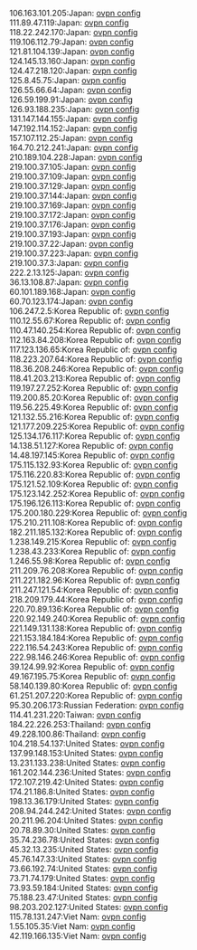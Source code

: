 106.163.101.205:Japan: [ovpn config](vpn/106_163_101_205.ovpn)  
111.89.47.119:Japan: [ovpn config](vpn/111_89_47_119.ovpn)  
118.22.242.170:Japan: [ovpn config](vpn/118_22_242_170.ovpn)  
119.106.112.79:Japan: [ovpn config](vpn/119_106_112_79.ovpn)  
121.81.104.139:Japan: [ovpn config](vpn/121_81_104_139.ovpn)  
124.145.13.160:Japan: [ovpn config](vpn/124_145_13_160.ovpn)  
124.47.218.120:Japan: [ovpn config](vpn/124_47_218_120.ovpn)  
125.8.45.75:Japan: [ovpn config](vpn/125_8_45_75.ovpn)  
126.55.66.64:Japan: [ovpn config](vpn/126_55_66_64.ovpn)  
126.59.199.91:Japan: [ovpn config](vpn/126_59_199_91.ovpn)  
126.93.188.235:Japan: [ovpn config](vpn/126_93_188_235.ovpn)  
131.147.144.155:Japan: [ovpn config](vpn/131_147_144_155.ovpn)  
147.192.114.152:Japan: [ovpn config](vpn/147_192_114_152.ovpn)  
157.107.112.25:Japan: [ovpn config](vpn/157_107_112_25.ovpn)  
164.70.212.241:Japan: [ovpn config](vpn/164_70_212_241.ovpn)  
210.189.104.228:Japan: [ovpn config](vpn/210_189_104_228.ovpn)  
219.100.37.105:Japan: [ovpn config](vpn/219_100_37_105.ovpn)  
219.100.37.109:Japan: [ovpn config](vpn/219_100_37_109.ovpn)  
219.100.37.129:Japan: [ovpn config](vpn/219_100_37_129.ovpn)  
219.100.37.144:Japan: [ovpn config](vpn/219_100_37_144.ovpn)  
219.100.37.169:Japan: [ovpn config](vpn/219_100_37_169.ovpn)  
219.100.37.172:Japan: [ovpn config](vpn/219_100_37_172.ovpn)  
219.100.37.176:Japan: [ovpn config](vpn/219_100_37_176.ovpn)  
219.100.37.193:Japan: [ovpn config](vpn/219_100_37_193.ovpn)  
219.100.37.22:Japan: [ovpn config](vpn/219_100_37_22.ovpn)  
219.100.37.223:Japan: [ovpn config](vpn/219_100_37_223.ovpn)  
219.100.37.3:Japan: [ovpn config](vpn/219_100_37_3.ovpn)  
222.2.13.125:Japan: [ovpn config](vpn/222_2_13_125.ovpn)  
36.13.108.87:Japan: [ovpn config](vpn/36_13_108_87.ovpn)  
60.101.189.168:Japan: [ovpn config](vpn/60_101_189_168.ovpn)  
60.70.123.174:Japan: [ovpn config](vpn/60_70_123_174.ovpn)  
106.247.2.5:Korea Republic of: [ovpn config](vpn/106_247_2_5.ovpn)  
110.12.55.67:Korea Republic of: [ovpn config](vpn/110_12_55_67.ovpn)  
110.47.140.254:Korea Republic of: [ovpn config](vpn/110_47_140_254.ovpn)  
112.163.84.208:Korea Republic of: [ovpn config](vpn/112_163_84_208.ovpn)  
117.123.136.65:Korea Republic of: [ovpn config](vpn/117_123_136_65.ovpn)  
118.223.207.64:Korea Republic of: [ovpn config](vpn/118_223_207_64.ovpn)  
118.36.208.246:Korea Republic of: [ovpn config](vpn/118_36_208_246.ovpn)  
118.41.203.213:Korea Republic of: [ovpn config](vpn/118_41_203_213.ovpn)  
119.197.27.252:Korea Republic of: [ovpn config](vpn/119_197_27_252.ovpn)  
119.200.85.20:Korea Republic of: [ovpn config](vpn/119_200_85_20.ovpn)  
119.56.225.49:Korea Republic of: [ovpn config](vpn/119_56_225_49.ovpn)  
121.132.55.216:Korea Republic of: [ovpn config](vpn/121_132_55_216.ovpn)  
121.177.209.225:Korea Republic of: [ovpn config](vpn/121_177_209_225.ovpn)  
125.134.176.117:Korea Republic of: [ovpn config](vpn/125_134_176_117.ovpn)  
14.138.51.127:Korea Republic of: [ovpn config](vpn/14_138_51_127.ovpn)  
14.48.197.145:Korea Republic of: [ovpn config](vpn/14_48_197_145.ovpn)  
175.115.132.93:Korea Republic of: [ovpn config](vpn/175_115_132_93.ovpn)  
175.116.220.83:Korea Republic of: [ovpn config](vpn/175_116_220_83.ovpn)  
175.121.52.109:Korea Republic of: [ovpn config](vpn/175_121_52_109.ovpn)  
175.123.142.252:Korea Republic of: [ovpn config](vpn/175_123_142_252.ovpn)  
175.196.126.113:Korea Republic of: [ovpn config](vpn/175_196_126_113.ovpn)  
175.200.180.229:Korea Republic of: [ovpn config](vpn/175_200_180_229.ovpn)  
175.210.211.108:Korea Republic of: [ovpn config](vpn/175_210_211_108.ovpn)  
182.211.185.132:Korea Republic of: [ovpn config](vpn/182_211_185_132.ovpn)  
1.238.149.215:Korea Republic of: [ovpn config](vpn/1_238_149_215.ovpn)  
1.238.43.233:Korea Republic of: [ovpn config](vpn/1_238_43_233.ovpn)  
1.246.55.98:Korea Republic of: [ovpn config](vpn/1_246_55_98.ovpn)  
211.209.76.208:Korea Republic of: [ovpn config](vpn/211_209_76_208.ovpn)  
211.221.182.96:Korea Republic of: [ovpn config](vpn/211_221_182_96.ovpn)  
211.247.121.54:Korea Republic of: [ovpn config](vpn/211_247_121_54.ovpn)  
218.209.179.44:Korea Republic of: [ovpn config](vpn/218_209_179_44.ovpn)  
220.70.89.136:Korea Republic of: [ovpn config](vpn/220_70_89_136.ovpn)  
220.92.149.240:Korea Republic of: [ovpn config](vpn/220_92_149_240.ovpn)  
221.149.131.138:Korea Republic of: [ovpn config](vpn/221_149_131_138.ovpn)  
221.153.184.184:Korea Republic of: [ovpn config](vpn/221_153_184_184.ovpn)  
222.116.54.243:Korea Republic of: [ovpn config](vpn/222_116_54_243.ovpn)  
222.98.146.246:Korea Republic of: [ovpn config](vpn/222_98_146_246.ovpn)  
39.124.99.92:Korea Republic of: [ovpn config](vpn/39_124_99_92.ovpn)  
49.167.195.75:Korea Republic of: [ovpn config](vpn/49_167_195_75.ovpn)  
58.140.139.80:Korea Republic of: [ovpn config](vpn/58_140_139_80.ovpn)  
61.251.207.220:Korea Republic of: [ovpn config](vpn/61_251_207_220.ovpn)  
95.30.206.173:Russian Federation: [ovpn config](vpn/95_30_206_173.ovpn)  
114.41.231.220:Taiwan: [ovpn config](vpn/114_41_231_220.ovpn)  
184.22.226.253:Thailand: [ovpn config](vpn/184_22_226_253.ovpn)  
49.228.100.86:Thailand: [ovpn config](vpn/49_228_100_86.ovpn)  
104.218.54.137:United States: [ovpn config](vpn/104_218_54_137.ovpn)  
137.99.148.153:United States: [ovpn config](vpn/137_99_148_153.ovpn)  
13.231.133.238:United States: [ovpn config](vpn/13_231_133_238.ovpn)  
161.202.144.236:United States: [ovpn config](vpn/161_202_144_236.ovpn)  
172.107.219.42:United States: [ovpn config](vpn/172_107_219_42.ovpn)  
174.21.186.8:United States: [ovpn config](vpn/174_21_186_8.ovpn)  
198.13.36.179:United States: [ovpn config](vpn/198_13_36_179.ovpn)  
208.94.244.242:United States: [ovpn config](vpn/208_94_244_242.ovpn)  
20.211.96.204:United States: [ovpn config](vpn/20_211_96_204.ovpn)  
20.78.89.30:United States: [ovpn config](vpn/20_78_89_30.ovpn)  
35.74.236.78:United States: [ovpn config](vpn/35_74_236_78.ovpn)  
45.32.13.235:United States: [ovpn config](vpn/45_32_13_235.ovpn)  
45.76.147.33:United States: [ovpn config](vpn/45_76_147_33.ovpn)  
73.66.192.74:United States: [ovpn config](vpn/73_66_192_74.ovpn)  
73.71.74.179:United States: [ovpn config](vpn/73_71_74_179.ovpn)  
73.93.59.184:United States: [ovpn config](vpn/73_93_59_184.ovpn)  
75.188.23.47:United States: [ovpn config](vpn/75_188_23_47.ovpn)  
98.203.202.127:United States: [ovpn config](vpn/98_203_202_127.ovpn)  
115.78.131.247:Viet Nam: [ovpn config](vpn/115_78_131_247.ovpn)  
1.55.105.35:Viet Nam: [ovpn config](vpn/1_55_105_35.ovpn)  
42.119.166.135:Viet Nam: [ovpn config](vpn/42_119_166_135.ovpn)  
